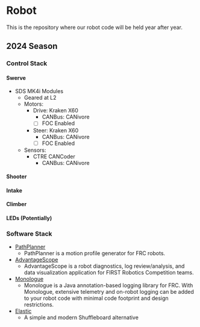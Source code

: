 # Robot <br>
This is the repository where our robot code will be held year after year.

## 2024 Season
### Control Stack 
#### Swerve
- SDS MK4i Modules
    - Geared at L2
    - Motors:
        - Drive: Kraken X60
            - CANBus: CANivore
            - [ ] FOC Enabled
        - Steer: Kraken X60
            - CANBus: CANivore
            - [ ] FOC Enabled
    - Sensors:
        - CTRE CANCoder
            - CANBus: CANivore
    

#### Shooter

#### Intake

#### Climber

#### LEDs (Potentially)

### Software Stack
- [PathPlanner](https://github.com/mjansen4857/pathplanner)
    - PathPlanner is a motion profile generator for FRC robots.
- [AdvantageScope](https://github.com/Mechanical-Advantage/AdvantageScope)
    - AdvantageScope is a robot diagnostics, log review/analysis, and data visualization application for FIRST Robotics Competition teams.
- [Monologue](https://github.com/shueja/Monologue)
    - Monologue is a Java annotation-based logging library for FRC. With Monologue, extensive telemetry and on-robot logging can be added to your robot code with minimal code footprint and design restrictions.
- [Elastic](https://github.com/Gold872/elastic-dashboard)
    - A simple and modern Shuffleboard alternative
